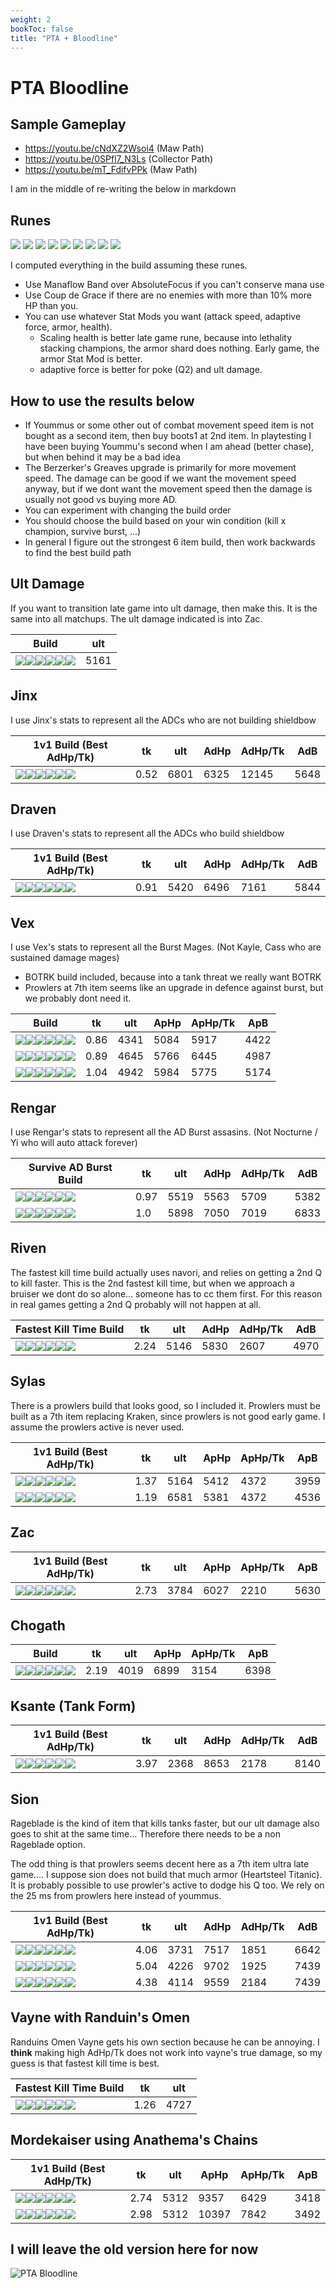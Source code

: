 ```yaml
---
weight: 2
bookToc: false
title: "PTA + Bloodline"
---
```

# PTA Bloodline

## Sample Gameplay
- https://youtu.be/cNdXZ2Wsoi4 (Maw Path)
- https://youtu.be/0SPfl7_N3Ls (Collector Path)
- https://youtu.be/mT_FdifvPPk (Maw Path)

I am in the middle of re-writing the below in markdown

## Runes

![](/Styles/Precision/PressTheAttack/PressTheAttack.png)
![](/Styles/Precision/Overheal.png)
![](/Styles/Precision/LegendBloodline/LegendBloodline.png)
![](/Styles/Precision/CutDown/CutDown.png)
![](/Styles/Sorcery/AbsoluteFocus/AbsoluteFocus.png)
![](/Styles/Sorcery/GatheringStorm/GatheringStorm.png)
![](/StatMods/StatModsAdaptiveForceIcon.png)
![](/StatMods/StatModsAdaptiveForceIcon.png)
![](/StatMods/StatModsHealthScalingIcon.png)
<!-- ![](/StatMods/StatModsAttackSpeedIcon.png) -->

I computed everything in the build assuming these runes.
- Use Manaflow Band over AbsoluteFocus if you can't conserve mana use
- Use Coup de Grace if there are no enemies with more than 10% more HP than you.
- You can use whatever Stat Mods you want (attack speed, adaptive force, armor, health). 
	- Scaling health is better late game rune, because into lethality stacking champions, the armor shard does nothing. Early game, the armor Stat Mod is better.
	- adaptive force is better for poke (Q2) and ult damage.

## How to use the results below
- If Yoummus or some other out of combat movement speed item is not bought as a second item, then buy boots1 at 2nd item. In playtesting I have been buying Yoummu's second when I am ahead (better chase), but when behind it may be a bad idea
- The Berzerker's Greaves upgrade is primarily for more movement speed. The damage can be good if we want the movement speed anyway, but if we dont want the movement speed then the damage is usually not good vs buying more AD.
- You can experiment with changing the build order
- You should choose the build based on your win condition (kill x champion, survive burst, ...) 
- In general I figure out the strongest 6 item build, then work backwards to find the best build path


## Ult Damage
If you want to transition late game into ult damage, then make this. It is the same into all matchups. The ult damage indicated is into Zac.

Build | ult 
-|-
![](/item/6672.png)![](/item/3036.png)![](/item/6675.png)![](/item/6676.png)![](/item/3142.png)![](/item/6696.png)|5161|4571|0|4458


## Jinx

I use Jinx's stats to represent all the ADCs who are not building shieldbow

1v1 Build (Best AdHp/Tk)| tk | ult | AdHp | AdHp/Tk | AdB
-|-|-|-|-|-
![](/item/6672.png)![](/item/3031.png)![](/item/6676.png)![](/item/3033.png)![](/item/3142.png)![](/item/3072.png)|0.52|6801|6325|12145|5648

## Draven

I use Draven's stats to represent all the ADCs who build shieldbow


1v1 Build (Best AdHp/Tk) | tk | ult | AdHp | AdHp/Tk | AdB
-|-|-|-|-|-
![](/item/6672.png)![](/item/3153.png)![](/item/3033.png)![](/item/6676.png)![](/item/3031.png)![](/item/3142.png)|0.91|5420|6496|7161|5844


## Vex
I use Vex's stats to represent all the Burst Mages. (Not Kayle, Cass who are sustained damage mages)

- BOTRK build included, because into a tank threat we really want BOTRK 
- Prowlers at 7th item seems like an upgrade in defence against burst, but we probably dont need it.


Build | tk | ult |ApHp | ApHp/Tk | ApB
-|-|-|-|-|-
![](/item/6672.png)![](/item/3091.png)![](/item/3153.png)![](/item/3033.png)![](/item/3142.png)![](/item/3156.png)|0.86|4341|5084|5917|4422
![](/item/6672.png)![](/item/3091.png)![](/item/3033.png)![](/item/3072.png)![](/item/3156.png)![](/item/3142.png)|0.89|4645|5766|6445|4987
![](/item/3091.png)![](/item/3033.png)![](/item/3139.png)![](/item/3153.png)![](/item/3156.png)![](/item/6693.png)|1.04|4942|5984|5775|5174


## Rengar
I use Rengar's stats to represent all the AD Burst assasins. (Not Nocturne / Yi who will auto attack forever)

Survive AD Burst Build | tk | ult | AdHp | AdHp/Tk | AdB
-|-|-|-|-|-
![](/item/6672.png)![](/item/3031.png)![](/item/3033.png)![](/item/3142.png)![](/item/3071.png)![](/item/3026.png)|0.97|5519|5563|5709|5382
![](/item/6672.png)![](/item/3031.png)![](/item/3033.png)![](/item/3142.png)![](/item/6696.png)![](/item/8001.png)|1.0|5898|7050|7019|6833


## Riven 

The fastest kill time build actually uses navori, and relies on getting a 2nd Q to kill faster. This is the 2nd fastest kill time, but when we approach a bruiser we dont do so alone... someone has to cc them first. For this reason in real games getting a 2nd Q probably will not happen at all.

Fastest Kill Time Build | tk | ult | AdHp | AdHp/Tk | AdB
-|-|-|-|-|-
![](/item/6672.png)![](/item/3036.png)![](/item/3031.png)![](/item/3142.png)![](/item/6676.png)![](/item/3153.png)|2.24|5146|5830|2607|4970



## Sylas
There is a prowlers build that looks good, so I included it. Prowlers must be built as a 7th item replacing Kraken, since prowlers is not good early game.
I assume the prowlers active is never used.


1v1 Build (Best AdHp/Tk) | tk | ult |ApHp | ApHp/Tk | ApB
-|-|-|-|-|-
![](/item/6672.png)![](/item/3153.png)![](/item/3033.png)![](/item/3031.png)![](/item/3142.png)![](/item/3072.png)|1.37|5164|5412|4372|3959
![](/item/3031.png)![](/item/3033.png)![](/item/3072.png)![](/item/3153.png)![](/item/6676.png)![](/item/6693.png)|1.19|6581|5381|4372|4536

## Zac
1v1 Build (Best AdHp/Tk) | tk | ult |ApHp | ApHp/Tk | ApB
-|-|-|-|-|-
![](/item/6672.png)![](/item/3153.png)![](/item/3036.png)![](/item/3031.png)![](/item/3142.png)![](/item/3091.png)|2.73|3784|6027|2210|5630

## Chogath
Build | tk | ult |ApHp | ApHp/Tk | ApB
-|-|-|-|-|-
![](/item/3153.png)![](/item/6672.png)![](/item/3036.png)![](/item/3091.png)![](/item/3142.png)![](/item/3071.png)|2.19|4019|6899|3154|6398

## Ksante (Tank Form)
1v1 Build (Best AdHp/Tk) | tk | ult | AdHp | AdHp/Tk | AdB
-|-|-|-|-|-
![](/item/6672.png)![](/item/3153.png)![](/item/3036.png)![](/item/3071.png)![](/item/3142.png)![](/item/6333.png)|3.97|2368|8653|2178|8140


## Sion

Rageblade is the kind of item that kills tanks faster, but our ult damage also goes to shit at the same time... Therefore there needs to be a non Rageblade option.

The odd thing is that prowlers seems decent here as a 7th item ultra late game.... I suppose sion does not build that much armor (Heartsteel Titanic). It is probably possible to use prowler's active to dodge his Q too. We rely on the 25 ms from prowlers here instead of yoummus.

1v1 Build (Best AdHp/Tk) | tk | ult | AdHp | AdHp/Tk | AdB
-|-|-|-|-|-
![](/item/3153.png)![](/item/6672.png)![](/item/3036.png)![](/item/3124.png)![](/item/3071.png)![](/item/3142.png)|4.06|3731|7517|1851|6642
![](/item/3153.png)![](/item/6672.png)![](/item/3036.png)![](/item/3071.png)![](/item/3142.png)![](/item/3072.png)|5.04|4226|9702|1925|7439
![](/item/3071.png)![](/item/3036.png)![](/item/3072.png)![](/item/3124.png)![](/item/3153.png)![](/item/6693.png)|4.38|4114|9559|2184|7439


## Vayne with Randuin's Omen 
Randuins Omen Vayne gets his own section because he can be annoying. I **think** making high AdHp/Tk does not work into vayne's true damage, so my guess is that fastest kill time is best.

Fastest Kill Time Build | tk | ult
-|-|-
![](/item/6672.png)![](/item/3091.png)![](/item/3153.png)![](/item/3033.png)![](/item/3142.png)![](/item/6676.png)|1.26|4727


## Mordekaiser using Anathema's Chains
1v1 Build (Best AdHp/Tk) | tk | ult |ApHp | ApHp/Tk | ApB
-|-|-|-|-|-
![](/item/6672.png)![](/item/3036.png)![](/item/3142.png)![](/item/3153.png)![](/item/3072.png)![](/item/3156.png)|2.74|5312|9357|6429|3418
![](/item/6672.png)![](/item/3036.png)![](/item/3142.png)![](/item/3091.png)![](/item/3072.png)![](/item/3156.png)|2.98|5312|10397|7842|3492















## I will leave the old version here for now

<!-- ![PTA Bloodline](/builds/mfbloodline130801.drawio.svg) -->
![PTA Bloodline](/builds/mfbloodline130801.drawio.svg)